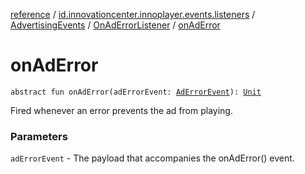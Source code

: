 [reference](../../../index.md) / [id.innovationcenter.innoplayer.events.listeners](../../index.md) / [AdvertisingEvents](../index.md) / [OnAdErrorListener](index.md) / [onAdError](./on-ad-error.md)

# onAdError

`abstract fun onAdError(adErrorEvent: `[`AdErrorEvent`](../../../id.innovationcenter.innoplayer.events/-ad-error-event/index.md)`): `[`Unit`](https://kotlinlang.org/api/latest/jvm/stdlib/kotlin/-unit/index.html)

Fired whenever an error prevents the ad from playing.

### Parameters

`adErrorEvent` - The payload that accompanies the onAdError() event.